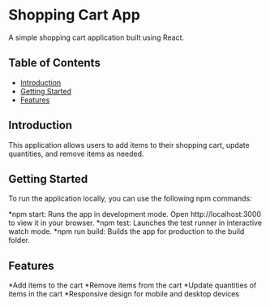 # Shopping Cart App

A simple shopping cart application built using React.

## Table of Contents

- [Introduction](#introduction)
- [Getting Started](#getting-started)
- [Features](#features)


## Introduction

This application allows users to add items to their shopping cart, update quantities, and remove items as needed.

## Getting Started

To run the application locally, you can use the following npm commands:

  *npm start: Runs the app in development mode. Open http://localhost:3000 to view it in your browser.
  *npm test: Launches the test runner in interactive watch mode.
  *npm run build: Builds the app for production to the build folder.

## Features
*Add items to the cart
*Remove items from the cart
*Update quantities of items in the cart
*Responsive design for mobile and desktop devices

